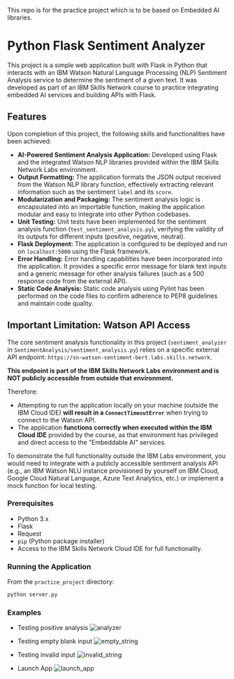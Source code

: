 This repo is for the practice project which is to be based on Embedded AI libraries. 

# Python Flask Sentiment Analyzer

This project is a simple web application built with Flask in Python that interacts with an IBM Watson Natural Language Processing (NLP) Sentiment Analysis service to determine the sentiment of a given text. It was developed as part of an IBM Skills Network course to practice integrating embedded AI services and building APIs with Flask.

## Features

Upon completion of this project, the following skills and functionalities have been achieved:

* **AI-Powered Sentiment Analysis Application:** Developed using Flask and the integrated Watson NLP libraries provided within the IBM Skills Network Labs environment.
* **Output Formatting:** The application formats the JSON output received from the Watson NLP library function, effectively extracting relevant information such as the sentiment `label` and its `score`.
* **Modularization and Packaging:** The sentiment analysis logic is encapsulated into an importable function, making the application modular and easy to integrate into other Python codebases.
* **Unit Testing:** Unit tests have been implemented for the sentiment analysis function (`test_sentiment_analysis.py`), verifying the validity of its outputs for different inputs (positive, negative, neutral).
* **Flask Deployment:** The application is configured to be deployed and run on `localhost:5000` using the Flask framework.
* **Error Handling:** Error handling capabilities have been incorporated into the application. It provides a specific error message for blank text inputs and a generic message for other analysis failures (such as a 500 response code from the external API).
* **Static Code Analysis:** Static code analysis using Pylint has been performed on the code files to confirm adherence to PEP8 guidelines and maintain code quality.

## Important Limitation: Watson API Access

The core sentiment analysis functionality in this project (`sentiment_analyzer` in `SentimentAnalysis/sentiment_analysis.py`) relies on a specific external API endpoint: `https://sn-watson-sentiment-bert.labs.skills.network`.

**This endpoint is part of the IBM Skills Network Labs environment and is NOT publicly accessible from outside that environment.**

Therefore:

* Attempting to run the application locally on your machine (outside the IBM Cloud IDE) **will result in a `ConnectTimeoutError`** when trying to connect to the Watson API.
* The application **functions correctly when executed within the IBM Cloud IDE** provided by the course, as that environment has privileged and direct access to the "Embeddable AI" services.

To demonstrate the full functionality outside the IBM Labs environment, you would need to integrate with a publicly accessible sentiment analysis API (e.g., an IBM Watson NLU instance provisioned by yourself on IBM Cloud, Google Cloud Natural Language, Azure Text Analytics, etc.) or implement a mock function for local testing.

### Prerequisites

* Python 3.x
* Flask
* Request
* `pip` (Python package installer)
* Access to the IBM Skills Network Cloud IDE for full functionality.

### Running the Application

From the `practice_project` directory:

```bash
python server.py
```
### Examples

* Testing positive analysis
![analyzer](https://github.com/user-attachments/assets/62a77d89-6bbd-4b78-99be-55ee43417825)


* Testing empty blank input
![empty_string](https://github.com/user-attachments/assets/11e22e1f-f0b4-405e-a2b2-b418f4585e1e)


* Testing invalid input
![invalid_string](https://github.com/user-attachments/assets/7509eb4b-96a7-42d2-8a51-3a01280d93b9)

* Launch App
![launch_app](https://github.com/user-attachments/assets/e68da24d-1f82-4e29-8b6f-e534fbe2e268)
